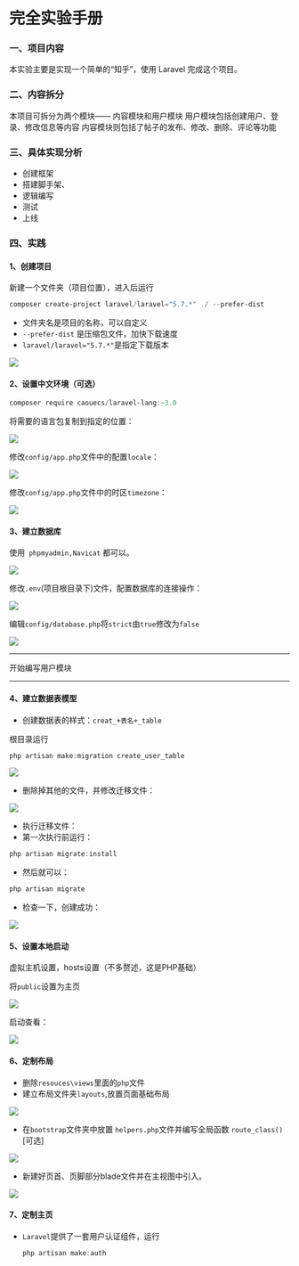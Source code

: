 # 完全实验手册



### 一、项目内容

本实验主要是实现一个简单的“知乎”，使用 Laravel 完成这个项目。

### 二、内容拆分

本项目可拆分为两个模块—— 内容模块和用户模块
用户模块包括创建用户、登录、修改信息等内容
内容模块则包括了帖子的发布、修改、删除、评论等功能

### 三、具体实现分析

* 创建框架
* 搭建脚手架、
* 逻辑编写
* 测试
* 上线

### 四、实践

#### 1、创建项目

新建一个文件夹（项目位置），进入后运行

```powershell
composer create-project laravel/laravel="5.7.*" ./ --prefer-dist
```

* 文件夹名是项目的名称，可以自定义
* `--prefer-dist` 是压缩包文件，加快下载速度
* `laravel/laravel="5.7.*"`是指定下载版本

![](https://ws3.sinaimg.cn/large/005BYqpgly1g2b7l6cec9j30p50engn0.jpg)



#### 2、设置中文环境（可选）

```powershell
composer require caouecs/laravel-lang:~3.0
```

将需要的语言包复制到指定的位置：

![](https://ws3.sinaimg.cn/large/005BYqpgly1g2b82075yaj31ek0qj0x9.jpg)

修改`config/app.php`文件中的配置`locale`：

![](https://ws3.sinaimg.cn/large/005BYqpgly1g2b848fmbtj30pw0ae3yv.jpg)

修改`config/app.php`文件中的时区`timezone`：

![](https://ws3.sinaimg.cn/large/005BYqpgly1g2b8599ir1j30pq07rjrk.jpg)



#### 3、建立数据库

使用` phpmyadmin,Navicat` 都可以。

![](https://ws3.sinaimg.cn/large/005BYqpgly1g2b7rmu077j30f706mq2x.jpg)

修改`.env`(项目根目录下)文件，配置数据库的连接操作：

![](https://ws3.sinaimg.cn/large/005BYqpgly1g2b7v81mykj30md09xjrs.jpg)

编辑`config/database.php`将`strict`由`true`修改为`false`

![](https://ws3.sinaimg.cn/large/005BYqpgly1g2b87bokr2j30ln0c7t97.jpg)





****

开始编写用户模块

****

#### 4、建立数据表模型

+ 创建数据表的样式：`creat_+表名+_table`

根目录运行

```powershell
php artisan make:migration create_user_table
```



![](https://ws3.sinaimg.cn/large/005BYqpgly1g2b8rpuxltj30og0at0tf.jpg)

+ 删除掉其他的文件，并修改迁移文件：

![](https://ws3.sinaimg.cn/large/005BYqpgly1g2b95vmacwj30r60lpt9t.jpg)

+ 执行迁移文件：
+ 第一次执行前运行：

```powershell
php artisan migrate:install
```

+ 然后就可以：

```powershell
php artisan migrate	
```

+ 检查一下，创建成功：

![](https://ws3.sinaimg.cn/large/005BYqpgly1g2b96cvjwlj30hf0a60ta.jpg)

#### 5、设置本地启动

虚拟主机设置，hosts设置（不多赘述，这是PHP基础）

将`public`设置为主页

![](https://ws3.sinaimg.cn/large/005BYqpgly1g2b9lwzz78j30zo0fcjv1.jpg)

启动查看：

![](https://ws3.sinaimg.cn/large/005BYqpgly1g2b9qhsc6aj31gx0u0q3x.jpg)

#### 6、定制布局

+ 删除`resouces\views`里面的`php`文件
+ 建立布局文件夹`layouts`,放置页面基础布局

![](https://ws3.sinaimg.cn/large/005BYqpgly1g2ba7fyyyqj30rc0f83ze.jpg)

+ 在`bootstrap`文件夹中放置 `helpers.php`文件并编写全局函数 `route_class()`[可选]

![](https://ws3.sinaimg.cn/large/005BYqpgly1g2ba734umjj30xm07zmxp.jpg)

+ 新建好页首、页脚部分blade文件并在主视图中引入。

![](https://ws3.sinaimg.cn/large/005BYqpgly1g2baxsxb1tj30r90p6tan.jpg)

#### 7、定制主页

+ `Laravel`提供了一套用户认证组件，运行

  ```powershell
  php artisan make:auth
  ```

  

